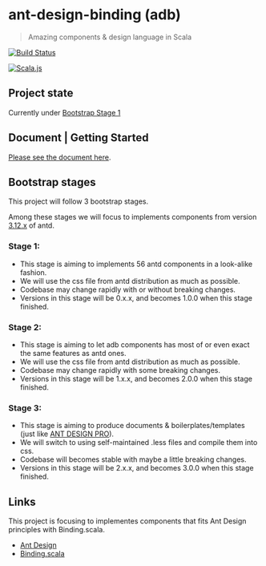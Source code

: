 # ant-design-binding (adb)
> Amazing components &amp; design language in Scala

[![Build Status](https://travis-ci.org/ant-design-binding/ant-design-binding.svg?branch=master)](https://travis-ci.org/ant-design-binding/ant-design-binding)

[![Scala.js](https://img.shields.io/badge/scala.js-0.6.26-blue.svg)](https://www.scala-js.org) 

## Project state
Currently under [Bootstrap Stage 1](#stage-1)

## Document | Getting Started
[Please see the document here](https://ant-design-binding.org/).

## Bootstrap stages
This project will follow 3 bootstrap stages.

Among these stages we will focus to implements components from version [3.12.x](https://github.com/ant-design/ant-design/releases/tag/3.12.1) of antd.
### Stage 1:
* This stage is aiming to implements 56 antd components in a look-alike fashion.
* We will use the css file from antd distribution as much as possible.
* Codebase may change rapidly with or without breaking changes.
* Versions in this stage will be 0.x.x, and becomes 1.0.0 when this stage finished.
### Stage 2:
* This stage is aiming to let adb components has most of or even exact the same features as antd ones.
* We will use the css file from antd distribution as much as possible.
* Codebase may change rapidly with some breaking changes.
* Versions in this stage will be 1.x.x, and becomes 2.0.0 when this stage finished.
### Stage 3:
* This stage is aiming to produce documents & boilerplates/templates (just like [ANT DESIGN PRO](https://pro.ant.design/index-cn)).
* We will switch to using self-maintained .less files and compile them into css.
* Codebase will becomes stable with maybe a little breaking changes.
* Versions in this stage will be 2.x.x, and becomes 3.0.0 when this stage finished.

## Links
This project is focusing to implementes components that fits Ant Design principles with Binding.scala.

* [Ant Design](https://ant.design/)
* [Binding.scala](https://github.com/ThoughtWorksInc/Binding.scala)
